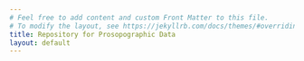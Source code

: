 ```yaml
---
# Feel free to add content and custom Front Matter to this file.
# To modify the layout, see https://jekyllrb.com/docs/themes/#overriding-theme-defaults
title: Repository for Prosopographic Data
layout: default
---
```









